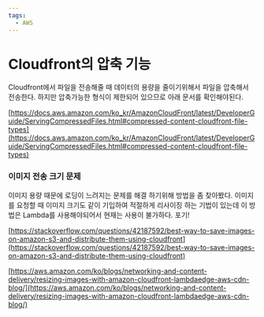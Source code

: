 ```yaml
---
tags:
  - AWS
---
```

# Cloudfront의 압축 기능

Cloudfront에서 파일을 전송해줄 때 데이터의 용량을 줄이기위해서 파일을 압축해서 전송한다. 하지만 압축가능한 형식이 제한되어 있으므로 아래 문서를 확인해야된다.

[https://docs.aws.amazon.com/ko_kr/AmazonCloudFront/latest/DeveloperGuide/ServingCompressedFiles.html#compressed-content-cloudfront-file-types](https://docs.aws.amazon.com/ko_kr/AmazonCloudFront/latest/DeveloperGuide/ServingCompressedFiles.html#compressed-content-cloudfront-file-types)

### 이미지 전송 크기 문제

이미지 용량 때문에 로딩이 느려지는 문제를 해결 하기위해 방법을 좀 찾아봤다. 이미지를 요청할 때 이미지 크기도 같이 기입하여 적절하게 리사이징 하는 기법이 있는데 이 방법은 Lambda를 사용해야되어서 현재는 사용이 불가하다. 포기!

[https://stackoverflow.com/questions/42187592/best-way-to-save-images-on-amazon-s3-and-distribute-them-using-cloudfront](https://stackoverflow.com/questions/42187592/best-way-to-save-images-on-amazon-s3-and-distribute-them-using-cloudfront)

[https://aws.amazon.com/ko/blogs/networking-and-content-delivery/resizing-images-with-amazon-cloudfront-lambdaedge-aws-cdn-blog/](https://aws.amazon.com/ko/blogs/networking-and-content-delivery/resizing-images-with-amazon-cloudfront-lambdaedge-aws-cdn-blog/)